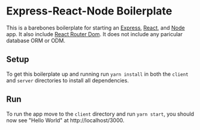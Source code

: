 # Express-React-Node Boilerplate
This is a barebones boilerplate for starting an [Express](http://expressjs.com/), [React](https://reactjs.org/), and [Node](https://nodejs.org/en/) app. It also include [React Router Dom](https://www.npmjs.com/package/react-router-dom). It does not include any paricular database ORM or ODM.


## Setup
To get this boilerplate up and running run ``yarn install`` in both the ``client`` and ``server`` directories to install all dependencies.

## Run
To run the app move to the ``client`` directory and run ``yarn start``, you should now see "Hello World" at http://localhost/3000.
